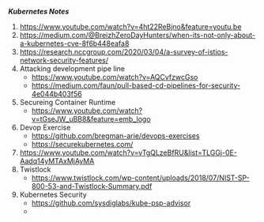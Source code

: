 ***Kubernetes Notes***

1. https://www.youtube.com/watch?v=4ht22ReBjno&feature=youtu.be
2. https://medium.com/@BreizhZeroDayHunters/when-its-not-only-about-a-kubernetes-cve-8f6b448eafa8
3. https://research.nccgroup.com/2020/03/04/a-survey-of-istios-network-security-features/
4. Attacking development pipe line 
   * https://www.youtube.com/watch?v=AQCvfzwcGso
   * https://medium.com/faun/pull-based-cd-pipelines-for-security-4e044b403f56
5. Secureing Container Runtime 
   * https://www.youtube.com/watch?v=tGseJW_uBB8&feature=emb_logo
6. Devop Exercise
   * https://github.com/bregman-arie/devops-exercises
   * https://securekubernetes.com/
7. https://www.youtube.com/watch?v=vTgQLzeBfRU&list=TLGGj-0E-Aadq14yMTAxMjAyMA
8. Twistlock 
   * https://www.twistlock.com/wp-content/uploads/2018/07/NIST-SP-800-53-and-Twistlock-Summary.pdf
9. Kubernetes Security
   * https://github.com/sysdiglabs/kube-psp-advisor
   * 